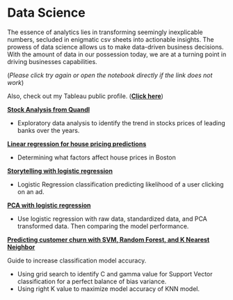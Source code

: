 # Data Science 

The essence of analytics lies in transforming seemingly inexplicable numbers, secluded in enigmatic csv sheets into actionable insights. The prowess of data science allows us to make data-driven business decisions. With the amount of data in our possession today, we are at a turning point in driving businesses capabilities. 

(_Please click try again or open the notebook directly if the link does not work_)

Also, check out my Tableau public profile. (__[Click here](https://public.tableau.com/profile/kavin.soni#!/)__)

__[Stock Analysis from Quandl](https://github.com/kavin-soni/Analytics/blob/master/Stock%20Analysis%20from%20Quandl.ipynb)__

- Exploratory data analysis to identify the trend in stocks prices of leading banks over the years.

 __[Linear regression for house pricing predictions](https://github.com/kavin-soni/Analytics/blob/master/Linear%20regression.ipynb)__
 
- Determining what factors affect house prices in Boston
 
 __[Storytelling with logistic regression](https://github.com/kavin-soni/Analytics/blob/master/Storytelling%20with%20Logistic%20Regression.ipynb)__
 
- Logistic Regression classification predicting likelihood of a user clicking on an ad.
 
 __[PCA with logistic regression ](https://github.com/kavin-soni/Analytics/blob/master/PCA%20with%20logistic%20regression%20.ipynb)__
 
- Use logistic regression with raw data, standardized data, and PCA transformed data. Then comparing the model performance.

__[Predicting customer churn with SVM, Random Forest, and K Nearest Neighbor](https://github.com/kavin-soni/Analytics/blob/master/Predicting%20customer%20churn%20with%20SVM%2C%20Random%20Forest%2C%20and%20K%20nearest%20neighbor.ipynb)__

Guide to increase classification model accuracy.
- Using grid search to identify C and gamma value for Support Vector classification for a perfect balance of bias variance. 
- Using right K value to maximize model accuracy of KNN model.
